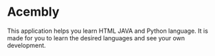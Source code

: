 # Acembly

This application helps you learn HTML JAVA and Python language. It is made for you to learn the desired languages and see your own development.



